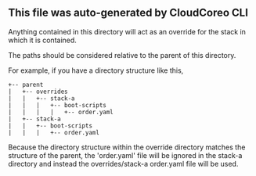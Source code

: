 ## This file was auto-generated by CloudCoreo CLI
Anything contained in this directory will act as an override for the stack in which it is contained.

The paths should be considered relative to the parent of this directory.

For example, if you have a directory structure like this, 
```
+-- parent
|   +-- overrides
|   |   +-- stack-a
|   |   |   +-- boot-scripts
|   |   |   |   +-- order.yaml
|   +-- stack-a
|   |   +-- boot-scripts
|   |   |   +-- order.yaml
```
Because the directory structure within the override directory matches the structure of the parent, 
the 'order.yaml' file will be ignored in the stack-a directory and instead the overrides/stack-a order.yaml
file will be used.
